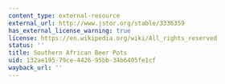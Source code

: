 ```yaml
---
content_type: external-resource
external_url: http://www.jstor.org/stable/3336359
has_external_license_warning: true
license: https://en.wikipedia.org/wiki/All_rights_reserved
status: ''
title: Southern African Beer Pots
uid: 132ae195-79ce-4426-95bb-34b6405fe1cf
wayback_url: ''
---
```

